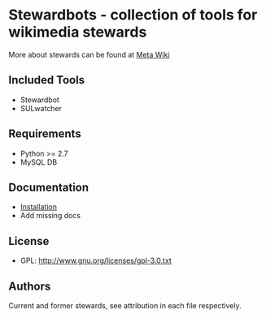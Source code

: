 Stewardbots - collection of tools for wikimedia stewards
=================================

More about stewards can be found at [Meta Wiki](https://meta.wikimedia.org/wiki/Stewards)

Included Tools
--------

- Stewardbot
- SULwatcher

Requirements
------------

- Python >= 2.7
- MySQL DB

Documentation
-------------

- [Installation](docs/installation.markdown)
- Add missing docs

License
-------

- GPL: <http://www.gnu.org/licenses/gpl-3.0.txt>

Authors
-------

Current and former stewards, see attribution in each file respectively.
